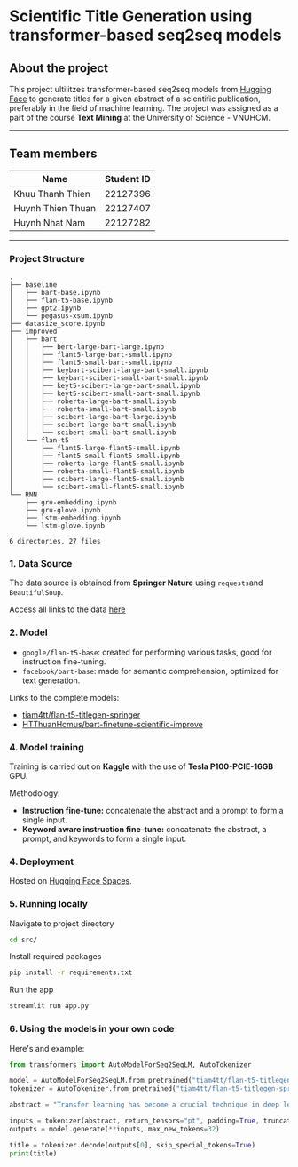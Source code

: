 # Scientific Title Generation using transformer-based seq2seq models

## About the project
This project ultilitzes transformer-based seq2seq models from [Hugging Face](https://huggingface.co/) to generate titles for a given abstract of a scientific publication, preferably in the field of machine learning. The project was assigned as a part of the course **Text Mining** at the University of Science - VNUHCM.

---

## Team members

| Name | Student ID |
| --- | --- |
| Khuu Thanh Thien | 22127396 |
| Huynh Thien Thuan | 22127407 |
| Huynh Nhat Nam | 22127282 |

---


### Project Structure
```
.
├── baseline
│   ├── bart-base.ipynb
│   ├── flan-t5-base.ipynb
│   ├── gpt2.ipynb
│   └── pegasus-xsum.ipynb
├── datasize_score.ipynb
├── improved
│   ├── bart
│   │   ├── bert-large-bart-large.ipynb
│   │   ├── flant5-large-bart-small.ipynb
│   │   ├── flant5-small-bart-small.ipynb
│   │   ├── keybart-scibert-large-bart-small.ipynb
│   │   ├── keybart-scibert-small-bart-small.ipynb
│   │   ├── keyt5-scibert-large-bart-small.ipynb
│   │   ├── keyt5-scibert-small-bart-small.ipynb
│   │   ├── roberta-large-bart-small.ipynb
│   │   ├── roberta-small-bart-small.ipynb
│   │   ├── scibert-large-bart-large.ipynb
│   │   ├── scibert-large-bart-small.ipynb
│   │   └── scibert-small-bart-small.ipynb
│   └── flan-t5
│       ├── flant5-large-flant5-small.ipynb
│       ├── flant5-small-flant5-small.ipynb
│       ├── roberta-large-flant5-small.ipynb
│       ├── roberta-small-flant5-small.ipynb
│       ├── scibert-large-flant5-small.ipynb
│       └── scibert-small-flant5-small.ipynb
└── RNN
    ├── gru-embedding.ipynb
    ├── gru-glove.ipynb
    ├── lstm-embedding.ipynb
    └── lstm-glove.ipynb

6 directories, 27 files
```

### 1. Data Source
The data source is obtained from **Springer Nature** using `requests`and `BeautifulSoup`.

Access all links to the data [here](./springer_journal_data_url.txt)

### 2. Model

- `google/flan-t5-base`: created for performing various tasks, good for instruction fine-tuning.
- `facebook/bart-base`: made for semantic comprehension, optimized for text generation.

Links to the complete models:
- [tiam4tt/flan-t5-titlegen-springer](https://huggingface.co/tiam4tt/flan-t5-titlegen-springer)
- [HTThuanHcmus/bart-finetune-scientific-improve](https://huggingface.co/HTThuanHcmus/bart-finetune-scientific-improve)

### 4. Model training

Training is carried out on **Kaggle** with the use of **Tesla P100-PCIE-16GB** GPU.

Methodology:
- **Instruction fine-tune:** concatenate the abstract and a prompt to form a single input.
- **Keyword aware instruction fine-tune:** concatenate the abstract, a prompt, and keywords to form a single input.


### 4. Deployment

Hosted on [Hugging Face Spaces](https://huggingface.co/spaces/tiam4tt/title-generator-for-Machine-Learning-publications).

### 5. Running locally

Navigate to project directory
```bash
cd src/
```

Install required packages
```bash
pip install -r requirements.txt
```

Run the app
```bash
streamlit run app.py
```

### 6. Using the models in your own code
Here's and example:
```python
from transformers import AutoModelForSeq2SeqLM, AutoTokenizer

model = AutoModelForSeq2SeqLM.from_pretrained("tiam4tt/flan-t5-titlegen-springer")
tokenizer = AutoTokenizer.from_pretrained("tiam4tt/flan-t5-titlegen-springer")

abstract = "Transfer learning has become a crucial technique in deep learning, enabling models to leverage knowledge from pre-trained networks for improved performance on new tasks. In this study, we propose an optimized fine-tuning strategy for convolutional neural networks (CNNs), reducing training time while maintaining high accuracy. Experiments on CIFAR-10 show a 15% improvement in efficiency compared to standard fine-tuning methods, demonstrating the effectiveness of our approach."

inputs = tokenizer(abstract, return_tensors="pt", padding=True, truncation=True)
outputs = model.generate(**inputs, max_new_tokens=32)

title = tokenizer.decode(outputs[0], skip_special_tokens=True)
print(title)
```